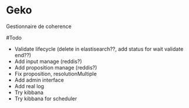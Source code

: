 # Geko
Gestionnaire de coherence


#Todo
- Validate lifecycle (delete in elastisearch??, add status for wait validate end??)
- Add input manage (reddis?)
- Add proposition manage (reddis?)
- Fix proposition, resolutionMultiple
- Add admin interface
- Add real log
- Try kibbana
- Try kibbana for scheduler